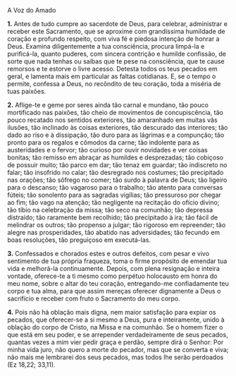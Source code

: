 A Voz do Amado

**1.** Antes de tudo cumpre ao sacerdote de Deus, para celebrar, administrar e receber este Sacramento, que se aproxime com grandíssima humildade de coração e profundo respeito, com viva fé e piedosa intenção de honrar a Deus. Examina diligentemente a tua consciência, procura limpá-la e purificá-la, quanto puderes, com sincera contrição e humilde confissão, de sorte que nada tenhas ou saibas que te pese na consciência, que te cause remorsos e te estorve o livre acesso. Detesta todos os teus pecados em geral, e lamenta mais em particular as faltas cotidianas. E, se o tempo o permite, confessa a Deus, no recôndito de teu coração, toda a miséria de tuas paixões.

**2.** Aflige-te e geme por seres ainda tão carnal e mundano, tão pouco mortificado nas paixões, tão cheio de movimentos de concupiscência, tão pouco recatado nos sentidos exteriores, tão amaranhado em muitas vãs ilusões, tão inclinado às coisas exteriores, tão descurado das interiores; tão dado ao riso e à dissipação, tão duro para as lágrimas e a compunção; tão pronto para os regalos e cômodos da carne; tão indolente para as austeridades e o fervor; tão curioso por ouvir novidades e ver coisas bonitas; tão remisso em abraçar as humildes e desprezadas; tão cobiçoso de possuir muito; tão parco em dar; tão tenaz em guardar; tão indiscreto no falar; tão insofrido no calar; tão desregrado nos costumes; tão precipitado nas orações; tão sôfrego no comer; tão surdo à palavra de Deus; tão ligeiro para o descanso; tão vagaroso para o trabalho; tão atento para conversas fúteis; tão sonolento para as sagradas vigílias; tão pressuroso por chegar ao fim; tão vago na atenção; tão negligente na recitação do ofício divino; tão tíbio na celebração da missa; tão seco na comunhão; tão depressa distraído; tão raramente bem recolhido; tão precipitado à ira; tão fácil de melindrar os outros; tão propenso a julgar; tão rigoroso em repreender; tão alegre nas prosperidades, tão abatido nas adversidades; tão fecundo em boas resoluções, tão preguiçoso em executá-las.

**3.** Confessados e chorados estes e outros defeitos, com pesar e vivo sentimento de tua própria fraqueza, toma o firme propósito de emendar tua vida e melhorá-la continuamente. Depois, com plena resignação e inteira vontade, oferece-te a ti mesmo como perpétuo holocausto em honra do meu nome, sobre o altar do teu coração, entregando-me confiadamente teu corpo e tua alma, para que assim mereças oferecer dignamente a Deus o sacrifício e receber com fruto o Sacramento do meu corpo.

**4.** Pois não há oblação mais digna, nem maior satisfação para expiar os pecados, que oferecer-se a si mesmo a Deus, pura e inteiramente, unido à oblação do corpo de Cristo, na Missa e na comunhão. Se o homem fizer o que está em seu poder, e se arrepender verdadeiramente de seus pecados, quantas vezes a mim vier pedir graça e perdão, sempre dirá o Senhor: Por minha vida juro, não quero a morte do pecador, mas que se converta e viva; não mais me lembrarei dos seus pecados, mas todos lhe serão perdoados (Ez 18,22; 33,11).

